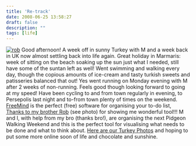 ```yaml
---
title: 'Re-track'
date: 2008-06-25 13:58:27
draft: false
description: ""
tags: [life]
---
```


[![](/shared/2008/06/rob-225x3001.jpg "rob")](/shared/2008/06/rob.jpg) Good afternoon! A week off in sunny Turkey with M and a week back in UK now almost settling back into life again. Great holiday in Marmaris: week of sitting on the beach soaking up the sun just what I needed, still have some of the suntan left as well! Went swimming and walking every day, though the copious amounts of ice-cream and tasty turkish sweets and patisseries balanced that out! Yes went running on Monday evening with M after 2 weeks of non-running. Feels good though looking forward to going at my speed! Have been cycling to and from town regularly in evening, to Persepolis last night and to-from town plenty of times on the weekend. [FreeMind](http://freemind.sourceforge.net/wiki/index.php/Main_Page) is the perfect (free) software for organising your to-do list, [Thanks to my brother Rob](http://www.rob-hudson.com) (see photo) for showing me wonderful tool!!! M and I, with help from my bro (thanks bro!), are organising the next Pidgeon Walking Weekend and this is the perfect tool for visualising what needs to be done and what to think about. [Here are our Turkey Photos](http://www.big-andy.co.uk/Photos/Turkey08/) and hoping to put some more online soon of life and chocolate and sunshine.